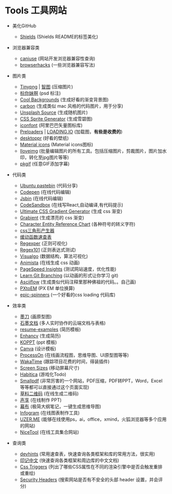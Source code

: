 # Tools 工具网站

- 美化GitHub
    - [Shields](https://shields.io/) (Shields README的标签美化)

- 浏览器兼容类
    - [caniuse](https://caniuse.com/) (网站开发浏览器兼容性查询)
    - [browserhacks](http://browserhacks.com/) (一些浏览器兼容写法)

- 图片类
    - [Tinypng](https://tinypng.com/) | [智图](http://zhitu.isux.us/) (压缩图片)
    - [标你妹啊](http://www.biaonimeia.com/login) (psd 标注)
    - [Cool Backgrounds](https://coolbackgrounds.io/) (生成好看的渐变背景图)
    - [carbon](https://carbon.now.sh/?bg=rgba(171,%20184,%20195,%201)&t=seti&wt=none&l=auto&ds=true&dsyoff=20px&dsblur=68px&wc=true&wa=true&pv=48px&ph=32px&ln=false&fm=Hack&fs=14px&si=false&es=2x&wm=false) (生成类似 mac 风格的代码图片，用于分享)  
    - [Unsplash Source](https://source.unsplash.com/) (生成随机图片) 
    - [CSS Sprite Generator](https://spritegen.website-performance.org/) (生成雪碧图)
    - [iconfont](http://www.iconfont.cn/plus) (阿里巴巴矢量图标库)
    - [Preloaders](https://icons8.com/preloaders/) | [LOADING.IO](https://loading.io/) (加载图，**有些是收费的**)
    - [desktoppr](https://www.desktoppr.co/wallpapers) (好看的壁纸)
    - [Material icons](https://material.io/tools/icons/?style=baseline) (Material icons图标)
    - [Iloveimg](https://www.iloveimg.com/zh-cn) (批量编辑图片的所有工具。包括压缩图片，剪裁图片，图片加水印，转化至jpg图片等等)
    - [pkgif](https://www.pkgif.net/) (任意GIF添加字幕)

- 代码类
    - [Ubuntu pastebin](https://paste.ubuntu.com/) (代码分享)
    - [Codepen](https://codepen.io/pens/) (在线代码编辑)
    - [Jsbin](http://jsbin.com/) (在线代码编辑)
    - [CodeSandbox](https://codesandbox.io/) (在线写React,自动编译,有代码提示)
    - [Ultimate CSS Gradient Generator](http://www.colorzilla.com/gradient-editor/) (生成 css 渐变)
    - [Grabient](https://www.grabient.com/) (生成漂亮的 css 渐变)
    - [Character Entity Reference Chart](https://dev.w3.org/html5/html-author/charref) (各种符号的转义字符)
    - [css三角形产生器](http://apps.eky.hk/css-triangle-generator/zh-hant)
    - [缓动函数速查表](https://easings.net/zh-cn?tuyiyi.com)
    - [Regexper](https://regexper.com/) (正则可视化)
    - [Regex101](https://regex101.com/) (正则表达式测试)
    - [Visualgo](https://visualgo.net/en) (数据结构，算法可视化)
    - [Animista](http://animista.net/) (在线生成 css 动画)
    - [PageSpeed Insights](https://developers.google.com/speed/pagespeed/insights/) (测试网站速度，优化性能)
    - [Learn Git Branching](https://learngitbranching.js.org/) (以动画的形式让你学习 git)
    - [Asciiflow](http://asciiflow.com/) (生成类似代码注释里那种佛祖的代码。。自己画)
    - [PXtoEM](http://pxtoem.com/) (PX EM 单位换算)
    - [epic-spinners](http://epic-spinners.epicmax.co/#/) (一个好看的css loading 代码库)

- 效率类
    - [墨刀](https://modao.cc/) (画原型图)
    - [石墨文档](https://shimo.im/) (多人实时协作的云端文档与表格)
    - [resume-examples](https://www.hloom.com/resume-examples/) (简历模板)
    - [Enhancv](https://enhancv.com/) (生成简历)
    - [KOPPT](http://www.koppt.cn/index) (ppt 模板)
    - [Canva](https://www.canva.com/templates/) (设计模板)
    - [ProcessOn](https://www.processon.com/;jsessionid=EC0CB59BD105F6FD0294417AB0B0CC22.jvm1) (在线画流程图，思维导图、UI原型图等等)
    - [WakaTime](https://wakatime.com/) (跟踪项目花费的时间，得装插件)
    - [Screen Sizes](http://screensiz.es/) (移动屏幕尺寸)
    - [Habitica](https://habitica.com/) (游戏化Todo)
    - [Smallpdf](https://smallpdf.com/) (非常厉害的一个网站，PDF压缩，PDF转PPT，Word，Excel等等都可以直接通过这个页面实现)
    - [草料二维码](https://cli.im/) (在线生成二维码)
    - [声享](https://ppt.baomitu.com) (在线制作 PPT)
    - [幕布](https://mubu.com/) (极简大纲笔记，一键生成思维导图)
    - [Infogram](https://infogram.com/) (在线图表制作工具)
    - [UZER.ME](https://uzer.me/) (能够在线使用ps，ai，office，xmind，火狐浏览器等多个应用的网站)
    - [NiceTool](http://www.nicetool.net/) (在线工具集合网站)

- 查询类
    - [devhints](https://devhints.io/) (常用速查表，快速查询各类框架和库的常用方法，很实用)
    - [印记中文](https://docschina.org/) (快速查询各类框架和周边库的中文文档)
    - [Css Triggers](https://csstriggers.com/) (列出了哪些CSS属性在不同的渲染引擎中是否会触发重排或重绘)
    - [Security Headers](https://securityheaders.com/) (搜索网站是否有不安全的头部 header 设置，并会评分)
